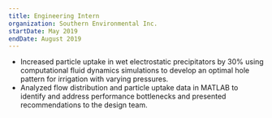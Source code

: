 ```yaml
---
title: Engineering Intern
organization: Southern Environmental Inc.
startDate: May 2019
endDate: August 2019
---
```


- Increased particle uptake in wet electrostatic precipitators by 30\% using computational fluid dynamics simulations to develop an optimal hole pattern for irrigation with varying pressures.
- Analyzed flow distribution and particle uptake data in MATLAB to identify and address performance bottlenecks and presented recommendations to the design team.